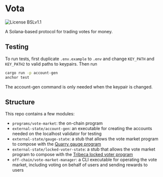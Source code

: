 # Vota

![License BSLv1.1](https://img.shields.io/badge/License-BSLv1.1-gray.svg)

A Solana-based protocol for trading votes for money.

## Testing

To run tests, first duplicate `.env.example` to `.env` and change `KEY_PATH` and `KEY_PATH2`
to valid paths to keypairs. Then run

```bash
cargo run -p account-gen
anchor test 
```

The account-gen command is only needed when the keypair is changed.

## Structure

This repo contains a few modules:
- `programs/vote-market`: the on-chain program
- `external-state/account-gen`: an executable for creating the accounts needed on the localhost
validator for testing
- `external-state/gauge-state`: a stub that allows the vote market program to
compose with the [Quarry gauge program](https://github.com/QuarryProtocol/gauge)
- `external-state/locked-voter-state`: a stub that allows the vote market program
to compose with the [Tribeca locked voter program](https://github.com/TribecaHQ/tribeca/tree/master/programs/locked-voter)
- `off-chain/vote-market-manager`: a CLI executable for operating the vote market,
including voting on behalf of users and sending rewards to users
